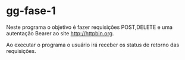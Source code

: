 # gg-fase-1

Neste programa o objetivo é fazer requisições POST,DELETE e uma autentação Bearer ao site http://httpbin.org.

Ao executar o programa o usuário irá receber os status de retorno das requisições.